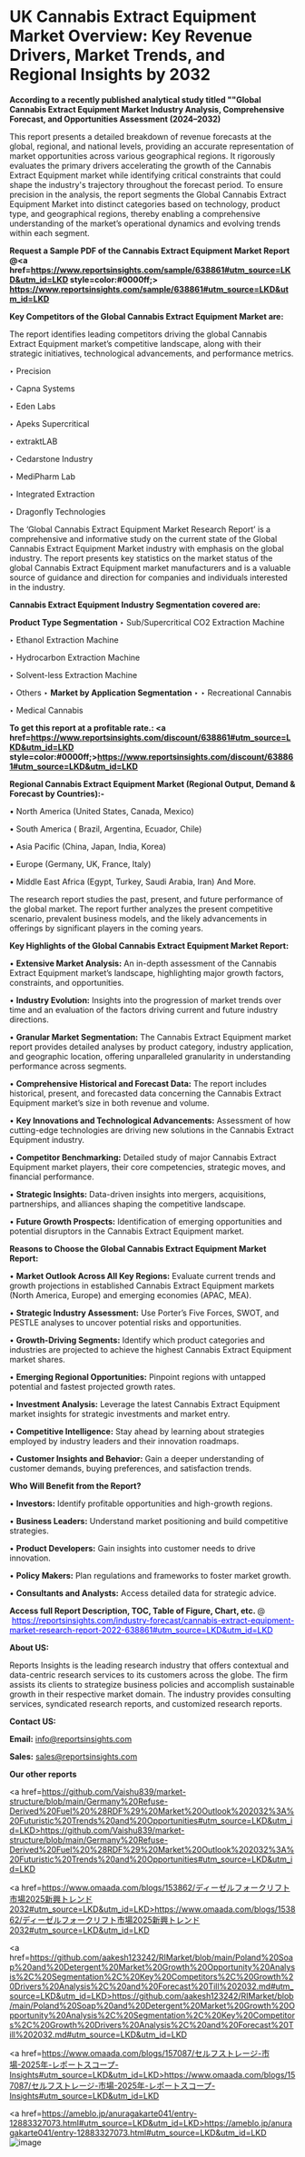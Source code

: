 # UK Cannabis Extract Equipment Market Overview: Key Revenue Drivers, Market Trends, and Regional Insights by 2032

<strong>According to a recently published analytical study titled ""Global Cannabis Extract Equipment Market Industry Analysis, Comprehensive Forecast, and Opportunities Assessment (2024–2032)</strong>

This report presents a detailed breakdown of revenue forecasts at the global, regional, and national levels, providing an accurate representation of market opportunities across various geographical regions. It rigorously evaluates the primary drivers accelerating the growth of the Cannabis Extract Equipment market while identifying critical constraints that could shape the industry's trajectory throughout the forecast period. To ensure precision in the analysis, the report segments the Global Cannabis Extract Equipment Market into distinct categories based on technology, product type, and geographical regions, thereby enabling a comprehensive understanding of the market’s operational dynamics and evolving trends within each segment.

<strong>Request a Sample PDF of the Cannabis Extract Equipment Market Report </strong><strong>@<a href=https://www.reportsinsights.com/sample/638861#utm_source=LKD&utm_id=LKD style=color:#0000ff;> https://www.reportsinsights.com/sample/638861#utm_source=LKD&utm_id=LKD</a></strong></font>

<strong>Key Competitors of the Global Cannabis Extract Equipment Market are:</strong>

The report identifies leading competitors driving the global Cannabis Extract Equipment market’s competitive landscape, along with their strategic initiatives, technological advancements, and performance metrics.

‣ Precision

‣ Capna Systems

‣ Eden Labs

‣ Apeks Supercritical

‣ extraktLAB

‣ Cedarstone Industry

‣ MediPharm Lab

‣ Integrated Extraction

‣ Dragonfly Technologies

The ‘Global Cannabis Extract Equipment Market Research Report’ is a comprehensive and informative study on the current state of the Global Cannabis Extract Equipment Market industry with emphasis on the global industry. The report presents key statistics on the market status of the global Cannabis Extract Equipment market manufacturers and is a valuable source of guidance and direction for companies and individuals interested in the industry.

<strong>Cannabis Extract Equipment Industry Segmentation covered are:</strong>

<strong>Product Type Segmentation</strong>
‣
Sub/Supercritical CO2 Extraction Machine

‣ Ethanol Extraction Machine

‣ Hydrocarbon Extraction Machine

‣ Solvent-less Extraction Machine

‣ Others
‣ 
<strong>Market by Application Segmentation</strong>
‣
‣  Recreational Cannabis

‣ Medical Cannabis

<strong>To get this report at a profitable rate.: <a href=https://www.reportsinsights.com/discount/638861#utm_source=LKD&utm_id=LKD style=color:#0000ff;>https://www.reportsinsights.com/discount/638861#utm_source=LKD&utm_id=LKD</a></strong></font>

<strong>Regional Cannabis Extract Equipment Market (Regional Output, Demand &amp; Forecast by Countries):-</strong>

• North America (United States, Canada, Mexico)

• South America ( Brazil, Argentina, Ecuador, Chile)

• Asia Pacific (China, Japan, India, Korea)

• Europe (Germany, UK, France, Italy)

• Middle East Africa (Egypt, Turkey, Saudi Arabia, Iran) And More.

The research report studies the past, present, and future performance of the global market. The report further analyzes the present competitive scenario, prevalent business models, and the likely advancements in offerings by significant players in the coming years.

<strong>Key Highlights of the Global Cannabis Extract Equipment Market Report:</strong>

• <strong>Extensive Market Analysis:</strong> An in-depth assessment of the Cannabis Extract Equipment market’s landscape, highlighting major growth factors, constraints, and opportunities.

• <strong>Industry Evolution:</strong> Insights into the progression of market trends over time and an evaluation of the factors driving current and future industry directions.

• <strong>Granular Market Segmentation:</strong> The Cannabis Extract Equipment market report provides detailed analyses by product category, industry application, and geographic location, offering unparalleled granularity in understanding performance across segments.

• <strong>Comprehensive Historical and Forecast Data:</strong> The report includes historical, present, and forecasted data concerning the Cannabis Extract Equipment market’s size in both revenue and volume.

• <strong>Key Innovations and Technological Advancements:</strong> Assessment of how cutting-edge technologies are driving new solutions in the Cannabis Extract Equipment industry.

• <strong>Competitor Benchmarking:</strong> Detailed study of major Cannabis Extract Equipment market players, their core competencies, strategic moves, and financial performance.

• <strong>Strategic Insights:</strong> Data-driven insights into mergers, acquisitions, partnerships, and alliances shaping the competitive landscape.

• <strong>Future Growth Prospects:</strong> Identification of emerging opportunities and potential disruptors in the Cannabis Extract Equipment market.

<strong>Reasons to Choose the Global Cannabis Extract Equipment Market Report:</strong>

• <strong>Market Outlook Across All Key Regions:</strong> Evaluate current trends and growth projections in established Cannabis Extract Equipment markets (North America, Europe) and emerging economies (APAC, MEA).

• <strong>Strategic Industry Assessment:</strong> Use Porter’s Five Forces, SWOT, and PESTLE analyses to uncover potential risks and opportunities.

• <strong>Growth-Driving Segments:</strong> Identify which product categories and industries are projected to achieve the highest Cannabis Extract Equipment market shares.

• <strong>Emerging Regional Opportunities:</strong> Pinpoint regions with untapped potential and fastest projected growth rates.

• <strong>Investment Analysis:</strong> Leverage the latest Cannabis Extract Equipment market insights for strategic investments and market entry.

• <strong>Competitive Intelligence:</strong> Stay ahead by learning about strategies employed by industry leaders and their innovation roadmaps.

• <strong>Customer Insights and Behavior:</strong> Gain a deeper understanding of customer demands, buying preferences, and satisfaction trends.

<strong>Who Will Benefit from the Report?</strong>

• <strong>Investors:</strong> Identify profitable opportunities and high-growth regions.

• <strong>Business Leaders:</strong> Understand market positioning and build competitive strategies.

• <strong>Product Developers:</strong> Gain insights into customer needs to drive innovation.

• <strong>Policy Makers:</strong> Plan regulations and frameworks to foster market growth.

• <strong>Consultants and Analysts:</strong> Access detailed data for strategic advice.
</ul>
<strong>Access full Report Description, TOC, Table of Figure, Chart, etc. </strong>@  <a href=https://reportsinsights.com/industry-forecast/cannabis-extract-equipment-market-research-report-2022-638861#utm_source=LKD&utm_id=LKD style=color:#0000ff;>https://reportsinsights.com/industry-forecast/cannabis-extract-equipment-market-research-report-2022-638861#utm_source=LKD&utm_id=LKD</a></font>

<strong><strong>About US</strong>:</strong>

Reports Insights is the leading research industry that offers contextual and data-centric research services to its customers across the globe. The firm assists its clients to strategize business policies and accomplish sustainable growth in their respective market domain. The industry provides consulting services, syndicated research reports, and customized research reports.

<strong>Contact US:</strong>

<p class=""""><b>Email:</b> <a href=mailto:info@reportsinsights.com>info@reportsinsights.com</a></p>
<p class=""""><b>Sales:</b> <a href=mailto:sales@reportsinsights.com>sales@reportsinsights.com</a></p>

<strong>Our other reports</strong>

<a href=https://github.com/Vaishu839/market-structure/blob/main/Germany%20Refuse-Derived%20Fuel%20%28RDF%29%20Market%20Outlook%202032%3A%20Futuristic%20Trends%20and%20Opportunities#utm_source=LKD&utm_id=LKD>https://github.com/Vaishu839/market-structure/blob/main/Germany%20Refuse-Derived%20Fuel%20%28RDF%29%20Market%20Outlook%202032%3A%20Futuristic%20Trends%20and%20Opportunities#utm_source=LKD&utm_id=LKD</a>

<a href=https://www.omaada.com/blogs/153862/ディーゼルフォークリフト市場2025新興トレンド2032#utm_source=LKD&utm_id=LKD>https://www.omaada.com/blogs/153862/ディーゼルフォークリフト市場2025新興トレンド2032#utm_source=LKD&utm_id=LKD</a>

<a href=https://github.com/aakesh123242/RIMarket/blob/main/Poland%20Soap%20and%20Detergent%20Market%20Growth%20Opportunity%20Analysis%2C%20Segmentation%2C%20Key%20Competitors%2C%20Growth%20Drivers%20Analysis%2C%20and%20Forecast%20Till%202032.md#utm_source=LKD&utm_id=LKD>https://github.com/aakesh123242/RIMarket/blob/main/Poland%20Soap%20and%20Detergent%20Market%20Growth%20Opportunity%20Analysis%2C%20Segmentation%2C%20Key%20Competitors%2C%20Growth%20Drivers%20Analysis%2C%20and%20Forecast%20Till%202032.md#utm_source=LKD&utm_id=LKD</a>

<a href=https://www.omaada.com/blogs/157087/セルフストレージ-市場-2025年-レポートスコープ-Insights#utm_source=LKD&utm_id=LKD>https://www.omaada.com/blogs/157087/セルフストレージ-市場-2025年-レポートスコープ-Insights#utm_source=LKD&utm_id=LKD</a>

<a href=https://ameblo.jp/anuragakarte041/entry-12883327073.html#utm_source=LKD&utm_id=LKD>https://ameblo.jp/anuragakarte041/entry-12883327073.html#utm_source=LKD&utm_id=LKD</a>
![image](https://github.com/user-attachments/assets/83b16e9d-856d-4296-b02d-328afece83fe)
